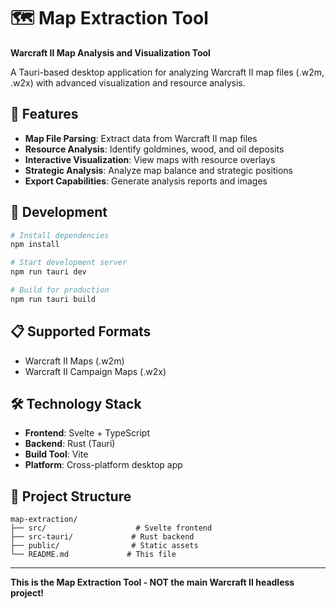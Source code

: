 # 🗺️ Map Extraction Tool

**Warcraft II Map Analysis and Visualization Tool**

A Tauri-based desktop application for analyzing Warcraft II map files (.w2m, .w2x) with advanced visualization and resource analysis.

## 🎯 Features

- **Map File Parsing**: Extract data from Warcraft II map files
- **Resource Analysis**: Identify goldmines, wood, and oil deposits
- **Interactive Visualization**: View maps with resource overlays
- **Strategic Analysis**: Analyze map balance and strategic positions
- **Export Capabilities**: Generate analysis reports and images

## 🚀 Development

```bash
# Install dependencies
npm install

# Start development server
npm run tauri dev

# Build for production
npm run tauri build
```

## 📋 Supported Formats

- Warcraft II Maps (.w2m)
- Warcraft II Campaign Maps (.w2x)

## 🛠️ Technology Stack

- **Frontend**: Svelte + TypeScript
- **Backend**: Rust (Tauri)
- **Build Tool**: Vite
- **Platform**: Cross-platform desktop app

## 📁 Project Structure

```
map-extraction/
├── src/                    # Svelte frontend
├── src-tauri/             # Rust backend
├── public/                # Static assets
└── README.md             # This file
```

---

**This is the Map Extraction Tool - NOT the main Warcraft II headless project!**
